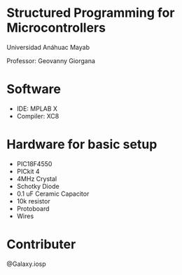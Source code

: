 # Structured Programming for Microcontrollers
Universidad Anáhuac Mayab

Professor: Geovanny Giorgana

# Software
- IDE: MPLAB X
- Compiler: XC8

# Hardware for basic setup 
- PIC18F4550
- PICkit 4
- 4MHz Crystal
- Schotky Diode
- 0.1 uF Ceramic Capacitor 
- 10k resistor
- Protoboard
- Wires

# Contributer
@Galaxy.iosp

